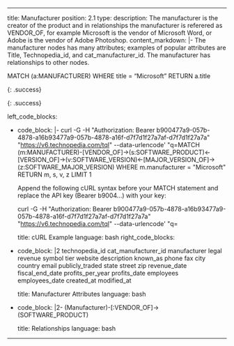 ---
title: Manufacturer
position: 2.1
type: 
description: The manufacturer is the creator of the product and in relationships the manufacturer is referered as VENDOR_OF, for example Microsoft is the vendor of Microsoft Word, or Adobe is the vendor of Adobe Photoshop.
content_markdown: |-
  The manufacturer nodes has many attributes; examples of popular attributes are Title, Technopedia_id, and cat_manufacturer_id.
  The manufacturer has relationships to other nodes.


  MATCH (a:MANUFACTURER) WHERE title = “Microsoft” RETURN a.title

  {: .success}

  
  
  {: .success}

    
left_code_blocks:
  - code_block: |-
      curl -G -H "Authorization: Bearer b900477a9-057b-4878-a16b93477a9-057b-4878-a16f-d7f7d1f27a7af-d7f7d1f27a7a" "https://v6.technopedia.com/tql" --data-urlencode' "q=MATCH (m:MANUFACTURER)-[VENDOR_OF]->(s:SOFTWARE_PRODUCT)<-[VERSION_OF]->(v:SOFTWARE_VERSION)<-[MAJOR_VERSION_OF]->(z:SOFTWARE_MAJOR_VERSION)  WHERE m.manufacturer = "Microsoft" RETURN m, s, v, z LIMIT 1

      Append the following cURL syntax before your MATCH statement and replace the API key (Bearer b9004...) with your key:

      curl -G -H "Authorization: Bearer b900477a9-057b-4878-a16b93477a9-057b-4878-a16f-d7f7d1f27a7af-d7f7d1f27a7a" "https://v6.technopedia.com/tql" --data-urlencode' "q=

    title: cURL Example
    language: bash
right_code_blocks:
  - code_block: |2
      technopedia_id
      cat_manufacturer_id
      manufacturer
      legal
      revenue
      symbol
      tier
      website
      description
      known_as
      phone
      fax
      city
      country
      email
      publicly_traded
      state
      street
      zip
      revenue_date
      fiscal_end_date
      profits_per_year
      profits_date
      employees
      employees_date
      created_at
      modified_at

    title: Manufacturer Attributes
    language: bash
  - code_block: |2-
      (Manufacturer)-[:VENDOR_OF]->(SOFTWARE_PRODUCT)
      
    title: Relationships
    language: bash
  ---

